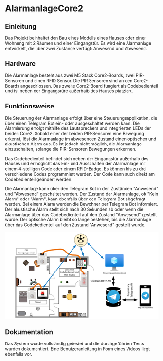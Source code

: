 # AlarmanlageCore2

## Einleitung

Das Projekt beinhaltet den Bau eines Modells eines Hauses oder einer Wohnung mit 2 Räumen und einer Eingangstür. Es wird eine Alarmanlage entwickelt, die über zwei Zustände verfügt: Anwesend und Abwesend. 

## Hardware

Die Alarmanlage besteht aus zwei M5 Stack Core2-Boards, zwei PIR-Sensoren und einen RFID Sensor. Die PIR Sensoren sind an den Core2-Boards angeschlossen. Das zweite Core2-Board fungiert als Codebedienteil und ist neben der Eingangstüre außerhalb des Hauses platziert.


## Funktionsweise

Die Steuerung der Alarmanlage erfolgt über eine Steuerungsapplikation, die über einen Telegram Bot ein- oder ausgeschaltet werden kann. Die Alarmierung erfolgt mithilfe des Lautsprechers und integrierten LEDs der beiden Core2. Sobald einer der beiden PIR-Sensoren eine Bewegung erkennt, löst die Alarmanlage im abwesenden Zustand einen optischen und akustischen Alarm aus. Es ist jedoch nicht möglich, die Alarmanlage einzuschalten, solange die PIR-Sensoren Bewegungen erkennen.

Das Codebedienteil befindet sich neben der Eingangstür außerhalb des Hauses und ermöglicht das Ein- und Ausschalten der Alarmanlage mit einem 4-stelligen Code oder einem RFID-Badge. Es können bis zu drei verschiedene Codes programmiert werden. Der Code kann auch direkt am Codebedienteil geändert werden.

Die Alarmanlage kann über den Telegram Bot in den Zuständen "Anwesend" und "Abwesend" geschaltet werden. Der Zustand der Alarmanlage, ob "Kein Alarm" oder "Alarm", kann ebenfalls über den Telegram Bot abgefragt werden. Bei einem Alarm werden die Bewohner per Telegram Bot informiert. Der akustische Alarm stellt sich nach 30 Sekunden ab oder wenn die Alarmanlage über das Codebedienteil auf den Zustand "Anwesend" gestellt wurde. Der optische Alarm bleibt so lange bestehen, bis die Alarmanlage über das Codebedienteil auf den Zustand "Anwesend" gestellt wurde.

![Concept Structure](concept.png)

## Dokumentation

Das System wurde vollständig getestet und die durchgeführten Tests wurden dokumentiert. Eine Benutzeranleitung in Form eines Videos liegt ebenfalls vor.
